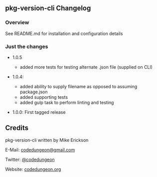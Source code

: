 ## pkg-version-cli Changelog

### Overview
See README.md for installation and configuration details

### Just the changes

- 1.0.5
  - added more tests for testing alternate .json file (supplied on CLI)

- 1.0.4:
  - added ability to supply filename as opposed to assuming package.json
  - added supporting tests
  - added gulp task to perform linting and testing

- 1.0.0: First tagged release



## Credits

pkg-version-cli written by Mike Erickson

E-Mail: [codedungeon@gmail.com](mailto:codedungeon@gmail.com)

Twitter: [@codedungeon](http://twitter.com/codedungeon)

Website: [codedungeon.org](http://codedungeon.org)
